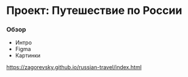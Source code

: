 # Проект: Путешествие по России

### Обзор
* Интро
* Figma
* Картинки

https://zagorevsky.github.io/russian-travel/index.html

